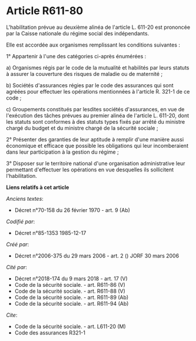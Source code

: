 # Article R611-80

L'habilitation prévue au deuxième alinéa de l'article L. 611-20 est prononcée par la Caisse nationale du régime social des
indépendants.

Elle est accordée aux organismes remplissant les conditions suivantes :

1° Appartenir à l'une des catégories ci-après énumérées :

a) Organismes régis par le code de la mutualité et habilités par leurs statuts à assurer la couverture des risques de maladie
ou de maternité ;

b) Sociétés d'assurances régies par le code des assurances qui sont agréées pour effectuer les opérations mentionnées à
l'article R. 321-1 de ce code ;

c) Groupements constitués par lesdites sociétés d'assurances, en vue de l'exécution des tâches prévues au premier alinéa de
l'article L. 611-20, dont les statuts sont conformes à des statuts types fixés par arrêté du ministre chargé du budget et du
ministre chargé de la sécurité sociale ;

2° Présenter des garanties de leur aptitude à remplir d'une manière aussi économique et efficace que possible les obligations
qui leur incomberaient dans leur participation à la gestion du régime ;

3° Disposer sur le territoire national d'une organisation administrative leur permettant d'effectuer les opérations en vue
desquelles ils sollicitent l'habilitation.

**Liens relatifs à cet article**

_Anciens textes_:

  - Décret n°70-158 du 26 février 1970 - art. 9 (Ab)

_Codifié par_:

  - Décret n°85-1353 1985-12-17

_Créé par_:

  - Décret n°2006-375 du 29 mars 2006 - art. 2 () JORF 30 mars 2006

_Cité par_:

  - Décret n°2018-174 du 9 mars 2018 - art. 17 (V)
  - Code de la sécurité sociale. - art. R611-86 (V)
  - Code de la sécurité sociale. - art. R611-88 (V)
  - Code de la sécurité sociale. - art. R611-89 (Ab)
  - Code de la sécurité sociale. - art. R611-94 (Ab)

_Cite_:

  - Code de la sécurité sociale. - art. L611-20 (M)
  - Code des assurances R321-1
